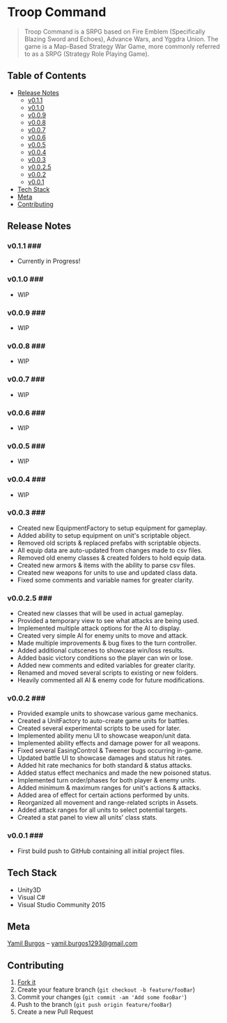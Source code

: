 # Troop Command
> Troop Command is a SRPG based on Fire Emblem (Specifically Blazing Sword and Echoes), Advance Wars, and Yggdra Union. The game is a Map-Based Strategy War Game, more commonly referred to as a SRPG (Strategy Role Playing Game).

## Table of Contents
* [Release Notes](#release_notes)
	* [v0.1.1](#v0.1.1)
	* [v0.1.0](#v0.1.0)
	* [v0.0.9](#v0.0.9)
	* [v0.0.8](#v0.0.8)
	* [v0.0.7](#v0.0.7)
	* [v0.0.6](#v0.0.6)
	* [v0.0.5](#v0.0.5)
	* [v0.0.4](#v0.0.4)
	* [v0.0.3](#v0.0.3)
	* [v0.0.2.5](#v0.0.2.5)
	* [v0.0.2](#v0.0.2)
	* [v0.0.1](#v0.0.1)
* [Tech Stack](#tech_stack)
* [Meta](#meta)
* [Contributing](#contributing)

## Release Notes <a name="release_notes"/>

### v0.1.1 ### <a name="v0.1.1"/>
* Currently in Progress!

### v0.1.0 ### <a name="v0.1.0"/>
* WIP

### v0.0.9 ### <a name="v0.0.9"/>
* WIP

### v0.0.8 ### <a name="v0.0.8"/>
* WIP

### v0.0.7 ### <a name="v0.0.7"/>
* WIP

### v0.0.6 ### <a name="v0.0.6"/>
* WIP

### v0.0.5 ### <a name="v0.0.5"/>
* WIP

### v0.0.4 ### <a name="v0.0.4"/>
* WIP

### v0.0.3 ### <a name="v0.0.3"/>
* Created new EquipmentFactory to setup equipment for gameplay.
* Added ability to setup equipment on unit's scriptable object.
* Removed old scripts & replaced prefabs with scriptable objects. 
* All equip data are auto-updated from changes made to csv files.
* Removed old enemy classes & created folders to hold equip data.
* Created new armors & items with the ability to parse csv files.
* Created new weapons for units to use and updated class data.
* Fixed some comments and variable names for greater clarity.

### v0.0.2.5 ### <a name="v0.0.2.5"/>
* Created new classes that will be used in actual gameplay.
* Provided a temporary view to see what attacks are being used.
* Implemented multiple attack options for the AI to display.
* Created very simple AI for enemy units to move and attack.
* Made multiple improvements & bug fixes to the turn controller.
* Added additional cutscenes to showcase win/loss results.
* Added basic victory conditions so the player can win or lose.
* Added new comments and edited variables for greater clarity.
* Renamed and moved several scripts to existing or new folders.
* Heavily commented all AI & enemy code for future modifications.

### v0.0.2 ### <a name="v0.0.2"/>
* Provided example units to showcase various game mechanics.
* Created a UnitFactory to auto-create game units for battles.
* Created several experimental scripts to be used for later.
* Implemented ability menu UI to showcase weapon/unit data.
* Implemented ability effects and damage power for all weapons.
* Fixed several EasingControl & Tweener bugs occurring in-game.
* Updated battle UI to showcase damages and status hit rates.
* Added hit rate mechanics for both standard & status attacks.
* Added status effect mechanics and made the new poisoned status.
* Implemented turn order/phases for both player & enemy units.
* Added minimum & maximum ranges for unit's actions & attacks.
* Added area of effect for certain actions performed by units.
* Reorganized all movement and range-related scripts in Assets.
* Added attack ranges for all units to select potential targets.
* Created a stat panel to view all units' class stats.

### v0.0.1 ### <a name="v0.0.1"/>
* First build push to GitHub containing all initial project files.

## Tech Stack <a name="tech_stack"/>
* Unity3D
* Visual C#
* Visual Studio Community 2015

## Meta <a name="meta"/>
[Yamil Burgos](https://github.com/yamilburgos/) – yamil.burgos1293@gmail.com

## Contributing <a name="contributing"/>
1. [Fork it](https://YBurgos@bitbucket.org/YBurgos/troop-command.git/)
2. Create your feature branch (`git checkout -b feature/fooBar`)
3. Commit your changes (`git commit -am 'Add some fooBar'`)
4. Push to the branch (`git push origin feature/fooBar`)
5. Create a new Pull Request